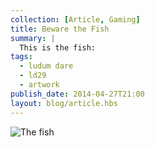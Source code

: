 ```yaml
---
collection: [Article, Gaming]
title: Beware the Fish
summary: |
  This is the fish:
tags: 
  - ludum dare
  - ld29
  - artwork
publish_date: 2014-04-27T21:00
layout: blog/article.hbs
---
```


![The fish]($media/img/fish-large.png)
